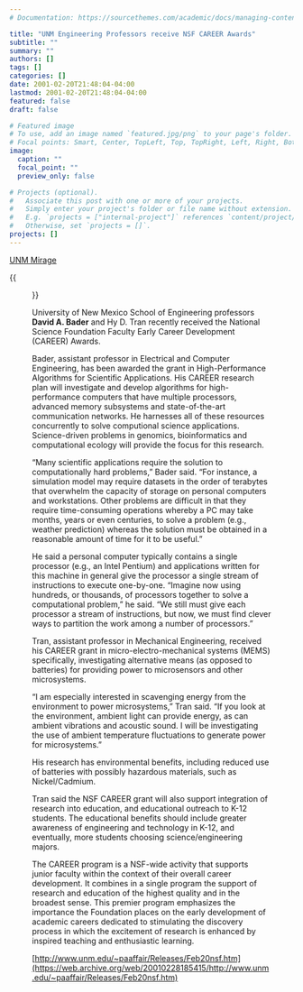 ```yaml
---
# Documentation: https://sourcethemes.com/academic/docs/managing-content/

title: "UNM Engineering Professors receive NSF CAREER Awards"
subtitle: ""
summary: ""
authors: []
tags: []
categories: []
date: 2001-02-20T21:48:04-04:00
lastmod: 2001-02-20T21:48:04-04:00
featured: false
draft: false

# Featured image
# To use, add an image named `featured.jpg/png` to your page's folder.
# Focal points: Smart, Center, TopLeft, Top, TopRight, Left, Right, BottomLeft, Bottom, BottomRight.
image:
  caption: ""
  focal_point: ""
  preview_only: false

# Projects (optional).
#   Associate this post with one or more of your projects.
#   Simply enter your project's folder or file name without extension.
#   E.g. `projects = ["internal-project"]` references `content/project/deep-learning/index.md`.
#   Otherwise, set `projects = []`.
projects: []
---
```


[UNM Mirage](200108-UNM-Mirage.pdf)

{{<figure src="David_lab.jpg">}}

University of New Mexico School of Engineering professors **David A. Bader** and Hy D. Tran recently received the National Science Foundation Faculty Early Career Development (CAREER) Awards. 

Bader, assistant professor in Electrical and Computer Engineering, has been awarded the grant in High-Performance Algorithms for Scientific Applications. His CAREER research plan will investigate and develop algorithms for high-performance computers that have multiple processors, advanced memory subsystems and state-of-the-art communication networks. He harnesses all of these resources concurrently to solve computional science applications. Science-driven problems in genomics, bioinformatics and computational ecology will provide the focus for this research. 

“Many scientific applications require the solution to computationally hard problems,” Bader said. “For instance, a simulation model may require datasets in the order of terabytes that overwhelm the capacity of storage on personal computers and workstations. Other problems are difficult in that they require time-consuming operations whereby a PC may take months, years or even centuries, to solve a problem (e.g., weather prediction) whereas the solution must be obtained in a reasonable amount of time for it to be useful.” 

He said a personal computer typically contains a single processor (e.g., an Intel Pentium) and applications written for this machine in general give the processor a single stream of instructions to execute one-by-one. “Imagine now using hundreds, or thousands, of processors together to solve a computational problem,” he said. “We still must give each processor a stream of instructions, but now, we must find clever ways to partition the work among a number of processors.”

Tran, assistant professor in Mechanical Engineering, received his CAREER grant in micro-electro-mechanical systems (MEMS) specifically, investigating alternative means (as opposed to batteries) for providing power to microsensors and other microsystems. 

“I am especially interested in scavenging energy from the environment to power microsystems,” Tran said. “If you look at the environment, ambient light can provide energy, as can ambient vibrations and acoustic sound. I will be investigating the use of ambient temperature fluctuations to generate power for microsystems.” 

His research has environmental benefits, including reduced use of batteries with possibly hazardous materials, such as Nickel/Cadmium.

Tran said the NSF CAREER grant will also support integration of research into education, and educational outreach to K-12 students. The educational benefits should include greater awareness of engineering and technology in K-12, and eventually, more students choosing science/engineering majors.

The CAREER program is a NSF-wide activity that supports junior faculty within the context of their overall career development. It combines in a single program the support of research and education of the highest quality and in the broadest sense. This premier program emphasizes the importance the Foundation places on the early development of academic careers dedicated to stimulating the discovery process in which the excitement of research is enhanced by inspired teaching and enthusiastic learning.

[http://www.unm.edu/~paaffair/Releases/Feb20nsf.htm](https://web.archive.org/web/20010228185415/http://www.unm.edu/~paaffair/Releases/Feb20nsf.htm)